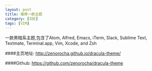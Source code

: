 ```yaml
---
layout: post
title: 推荐一款主题
category: [IDE]
tags: [VIM]
---
```


一款黑暗系主题,包含了Atom, Alfred, Emacs, iTerm, Slack, Sublime Text, Textmate, Terminal.app, Vim, Xcode, and Zsh

####主页地址: <http://zenorocha.github.io/dracula-theme/>

####Github: <https://github.com/zenorocha/dracula-theme>